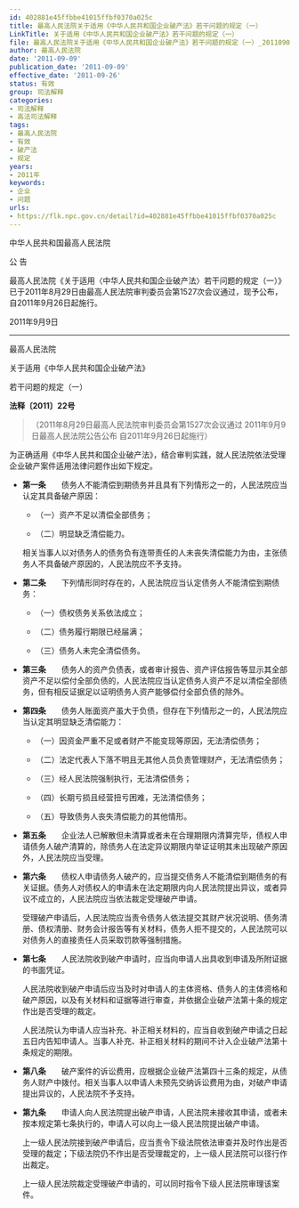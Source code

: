 ```yaml
---
id: 402881e45ffbbe41015ffbf0370a025c
title: 最高人民法院关于适用《中华人民共和国企业破产法》若干问题的规定（一）
LinkTitle: 关于适用《中华人民共和国企业破产法》若干问题的规定（一）
file: 最高人民法院关于适用《中华人民共和国企业破产法》若干问题的规定（一）_20110909_402881e45ffbbe41015ffbf0370a025c.docx
author: 最高人民法院
date: '2011-09-09'
publication_date: '2011-09-09'
effective_date: '2011-09-26'
status: 有效
group: 司法解释
categories:
- 司法解释
- 高法司法解释
tags:
- 最高人民法院
- 有效
- 破产法
- 规定
years:
- 2011年
keywords:
- 企业
- 问题
urls:
- https://flk.npc.gov.cn/detail?id=402881e45ffbbe41015ffbf0370a025c
---
```


中华人民共和国最高人民法院

公 告

最高人民法院《关于适用〈中华人民共和国企业破产法〉若干问题的规定（一）》已于2011年8月29日由最高人民法院审判委员会第1527次会议通过，现予公布，自2011年9月26日起施行。

2011年9月9日

---

最高人民法院

关于适用《中华人民共和国企业破产法》

若干问题的规定（一）

**法释〔2011〕22号**

> （2011年8月29日最高人民法院审判委员会第1527次会议通过 2011年9月9日最高人民法院公告公布
> 自2011年9月26日起施行）

为正确适用《中华人民共和国企业破产法》，结合审判实践，就人民法院依法受理企业破产案件适用法律问题作出如下规定。

- **第一条**　　债务人不能清偿到期债务并且具有下列情形之一的，人民法院应当认定其具备破产原因：

  - （一）资产不足以清偿全部债务；

  - （二）明显缺乏清偿能力。

  相关当事人以对债务人的债务负有连带责任的人未丧失清偿能力为由，主张债务人不具备破产原因的，人民法院应不予支持。

- **第二条**　　下列情形同时存在的，人民法院应当认定债务人不能清偿到期债务：

  - （一）债权债务关系依法成立；

  - （二）债务履行期限已经届满；

  - （三）债务人未完全清偿债务。

- **第三条**　　债务人的资产负债表，或者审计报告、资产评估报告等显示其全部资产不足以偿付全部负债的，人民法院应当认定债务人资产不足以清偿全部债务，但有相反证据足以证明债务人资产能够偿付全部负债的除外。

- **第四条**　　债务人账面资产虽大于负债，但存在下列情形之一的，人民法院应当认定其明显缺乏清偿能力：

  - （一）因资金严重不足或者财产不能变现等原因，无法清偿债务；

  - （二）法定代表人下落不明且无其他人员负责管理财产，无法清偿债务；

  - （三）经人民法院强制执行，无法清偿债务；

  - （四）长期亏损且经营扭亏困难，无法清偿债务；

  - （五）导致债务人丧失清偿能力的其他情形。

- **第五条**　　企业法人已解散但未清算或者未在合理期限内清算完毕，债权人申请债务人破产清算的，除债务人在法定异议期限内举证证明其未出现破产原因外，人民法院应当受理。

- **第六条**　　债权人申请债务人破产的，应当提交债务人不能清偿到期债务的有关证据。债务人对债权人的申请未在法定期限内向人民法院提出异议，或者异议不成立的，人民法院应当依法裁定受理破产申请。

  受理破产申请后，人民法院应当责令债务人依法提交其财产状况说明、债务清册、债权清册、财务会计报告等有关材料，债务人拒不提交的，人民法院可以对债务人的直接责任人员采取罚款等强制措施。

- **第七条**　　人民法院收到破产申请时，应当向申请人出具收到申请及所附证据的书面凭证。

  人民法院收到破产申请后应当及时对申请人的主体资格、债务人的主体资格和破产原因，以及有关材料和证据等进行审查，并依据企业破产法第十条的规定作出是否受理的裁定。

  人民法院认为申请人应当补充、补正相关材料的，应当自收到破产申请之日起五日内告知申请人。当事人补充、补正相关材料的期间不计入企业破产法第十条规定的期限。

- **第八条**　　破产案件的诉讼费用，应根据企业破产法第四十三条的规定，从债务人财产中拨付。相关当事人以申请人未预先交纳诉讼费用为由，对破产申请提出异议的，人民法院不予支持。

- **第九条**　　申请人向人民法院提出破产申请，人民法院未接收其申请，或者未按本规定第七条执行的，申请人可以向上一级人民法院提出破产申请。

  上一级人民法院接到破产申请后，应当责令下级法院依法审查并及时作出是否受理的裁定；下级法院仍不作出是否受理裁定的，上一级人民法院可以径行作出裁定。

  上一级人民法院裁定受理破产申请的，可以同时指令下级人民法院审理该案件。
